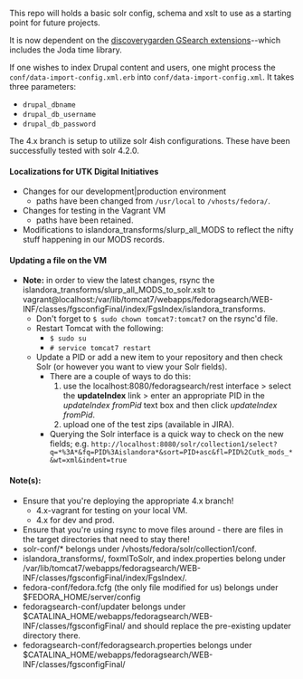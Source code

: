 This repo will holds a basic solr config, schema and xslt to use as a starting point for future projects.

It is now dependent on the [discoverygarden GSearch extensions](https://github.com/discoverygarden/dgi_gsearch_extensions)--which includes the Joda time library.

If one wishes to index Drupal content and users, one might process the `conf/data-import-config.xml.erb` into `conf/data-import-config.xml`. It takes three parameters:
* `drupal_dbname`
* `drupal_db_username`
* `drupal_db_password`

The 4.x branch is setup to utilize solr 4ish configurations. These have been successfully tested with solr 4.2.0. 

#### Localizations for UTK Digital Initiatives
* Changes for our development|production environment
	* paths have been changed from `/usr/local` to `/vhosts/fedora/`.
* Changes for testing in the Vagrant VM
	* paths have been retained.
* Modifications to islandora_transforms/slurp_all_MODS to reflect the nifty stuff happening in our MODS records.

#### Updating a file on the VM
* __Note:__ in order to view the latest changes, rsync the islandora_transforms/slurp_all_MODS_to_solr.xslt to vagrant@localhost:/var/lib/tomcat7/webapps/fedoragsearch/WEB-INF/classes/fgsconfigFinal/index/FgsIndex/islandora_transforms.
	* Don't forget to `$ sudo chown tomcat7:tomcat7` on the rsync'd file.
	* Restart Tomcat with the following:
		* `$ sudo su`
		* `# service tomcat7 restart`
	* Update a PID or add a new item to your repository and then check Solr (or however you want to view your Solr fields).
		* There are a couple of ways to do this:
			1) use the localhost:8080/fedoragsearch/rest interface > select the __updateIndex__ link > enter an appropriate PID in the _updateIndex fromPid_ text box and then click _updateIndex fromPid_.
			2) upload one of the test zips (available in JIRA).
		* Querying the Solr interface is a quick way to check on the new fields; e.g. `http://localhost:8080/solr/collection1/select?q=*%3A*&fq=PID%3Aislandora*&sort=PID+asc&fl=PID%2Cutk_mods_*&wt=xml&indent=true`

#### Note(s):
* Ensure that you're deploying the appropriate 4.x branch!
	* 4.x-vagrant for testing on your local VM.
	* 4.x for dev and prod.
* Ensure that you're using rsync to move files around - there are files in the target directories that need to stay there!
* solr-conf/\* belongs under /vhosts/fedora/solr/collection1/conf.
* islandora_transforms/, foxmlToSolr, and index.properties belong under /var/lib/tomcat7/webapps/fedoragsearch/WEB-INF/classes/fgsconfigFinal/index/FgsIndex/.
* fedora-conf/fedora.fcfg (the only file modified for us) belongs under $FEDORA_HOME/server/config
* fedoragsearch-conf/updater belongs under $CATALINA_HOME/webapps/fedoragsearch/WEB-INF/classes/fgsconfigFinal/ and should replace the pre-existing updater directory there.
* fedoragsearch-conf/fedoragsearch.properties belongs under $CATALINA_HOME/webapps/fedoragsearch/WEB-INF/classes/fgsconfigFinal/